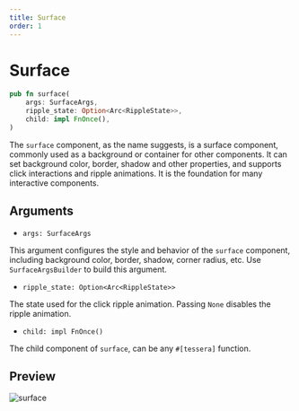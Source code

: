 ```yaml
---
title: Surface
order: 1
---
```


# Surface

```rust
pub fn surface(
    args: SurfaceArgs,
    ripple_state: Option<Arc<RippleState>>,
    child: impl FnOnce(),
)
```

The `surface` component, as the name suggests, is a surface component, commonly used as a background or container for other components. It can set background color, border, shadow and other properties, and supports click interactions and ripple animations. It is the foundation for many interactive components.

## Arguments

- `args: SurfaceArgs`

This argument configures the style and behavior of the `surface` component, including background color, border, shadow, corner radius, etc. Use `SurfaceArgsBuilder` to build this argument.

- `ripple_state: Option<Arc<RippleState>>`

The state used for the click ripple animation. Passing `None` disables the ripple animation.

- `child: impl FnOnce()`

The child component of `surface`, can be any `#[tessera]` function.

## Preview

![surface](/surface_example.png)

